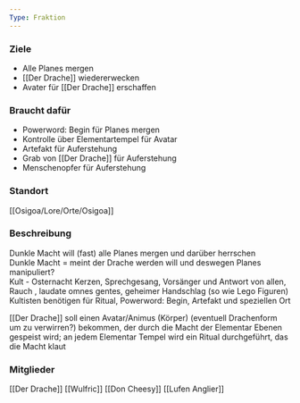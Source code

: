 ```yaml
---
Type: Fraktion
---
```


### Ziele
- Alle Planes mergen
- [[Der Drache]] wiedererwecken
- Avater für [[Der Drache]] erschaffen
### Braucht dafür
- Powerword: Begin für Planes mergen
- Kontrolle über Elementartempel für Avatar
- Artefakt für Auferstehung
- Grab von [[Der Drache]] für Auferstehung
- Menschenopfer für Auferstehung
### Standort
[[Osigoa/Lore/Orte/Osigoa]]
### Beschreibung
Dunkle Macht will (fast) alle Planes mergen und darüber herrschen  
Dunkle Macht = meint der Drache werden will und deswegen Planes manipuliert?  
Kult - Osternacht Kerzen, Sprechgesang, Vorsänger und Antwort von allen, Rauch , laudate omnes gentes, geheimer Handschlag (so wie Lego Figuren)
Kultisten benötigen für Ritual, Powerword: Begin, Artefakt und speziellen Ort

 [[Der Drache]] soll einen Avatar/Animus (Körper) (eventuell Drachenform um zu verwirren?) bekommen, der durch die Macht der Elementar Ebenen gespeist wird; an jedem Elementar Tempel wird ein Ritual durchgeführt, das die Macht klaut
### Mitglieder
[[Der Drache]]
[[Wulfric]]
[[Don Cheesy]]
[[Lufen Anglier]]
